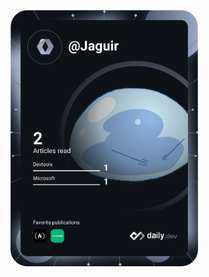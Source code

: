 <a href="https://app.daily.dev/Jaguir" target="_blank"><img src="devcard.svg" width="300" alt="Jaguir's Dev Card"/></a>
